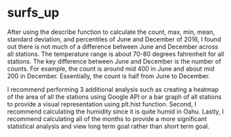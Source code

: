 # surfs_up
After using the describe function to calculate the count, max, min, mean, standard deviation, and percentiles of June and December of 2016, I found out there is not much of a difference between June and December across all stations. The temperature range is about 70-80 degrees fahrenheit for all stations. The key difference between June and December is the number of counts. For example, the count is around mid 400 in June and about mid 200 in December. Essentially, the count is half from June to December. 

I recommend performing 3 additional analysis such as creating a heatmap of the area of all the stations using Google API or a bar graph of all stations to provide a visual representation using plt.hist function. Second, I recommend calculating the humidity since it is quite humid in Oahu. Lastly, I recommend calculating all of the months to provide a more significant statistical analysis and view long term goal rather than short term goal.
